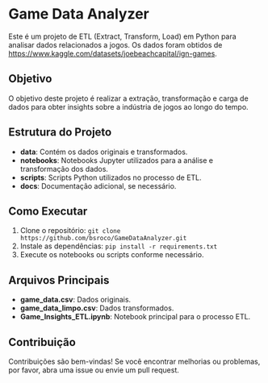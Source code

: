 # Game Data Analyzer

Este é um projeto de ETL (Extract, Transform, Load) em Python para analisar dados relacionados a jogos. Os dados foram obtidos de https://www.kaggle.com/datasets/joebeachcapital/ign-games.

## Objetivo

O objetivo deste projeto é realizar a extração, transformação e carga de dados para obter insights sobre a indústria de jogos ao longo do tempo.

## Estrutura do Projeto

- **data**: Contém os dados originais e transformados.
- **notebooks**: Notebooks Jupyter utilizados para a análise e transformação dos dados.
- **scripts**: Scripts Python utilizados no processo de ETL.
- **docs**: Documentação adicional, se necessário.

## Como Executar

1. Clone o repositório: `git clone https://github.com/bsroco/GameDataAnalyzer.git`
2. Instale as dependências: `pip install -r requirements.txt`
3. Execute os notebooks ou scripts conforme necessário.

## Arquivos Principais

- **game_data.csv**: Dados originais.
- **game_data_limpo.csv**: Dados transformados.
- **Game_Insights_ETL.ipynb**: Notebook principal para o processo ETL.

## Contribuição

Contribuições são bem-vindas! Se você encontrar melhorias ou problemas, por favor, abra uma issue ou envie um pull request.


